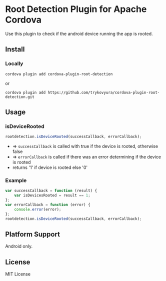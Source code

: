# Root Detection Plugin for Apache Cordova

Use this plugin to check if the android device running the app is rooted.


## Install

### Locally

```
cordova plugin add cordova-plugin-root-detection
```

or

```
cordova plugin add https://github.com/trykovyura/cordova-plugin-root-detection.git
```

## Usage

### isDeviceRooted

```js
rootdetection.isDeviceRooted(successCallback, errorCallback);
```

- => `successCallback` is called with true if the device is rooted, otherwise false
- => `errorCallback` is called if there was an error determining if the device is rooted
- returns '1' if device is rooted else '0'

### Example
```js
var successCallback = function (result) {
    var isDevicesRooted = result == 1;
};
var errorCallback = function (error) {
    console.error(error);
};
rootdetection.isDeviceRooted(successCallback, errorCallback);
```

## Platform Support

Android only.

## License

MIT License
